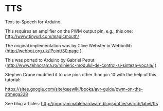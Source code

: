 TTS
===

Text-to-Speech for Arduino.

This requires an amplifier on the PWM output pin, e.g., this one:
http://www.tinyurl.com/magicmouth/

The original implementation was by Clive Webster in Webbotlib 
(http://webbot.org.uk/iPoint/30.page ).

This was ported to Arduino by Gabriel Petrut
(http://www.tehnorama.ro/minieric-modulul-de-control-si-sinteza-vocala/ ).

Stephen Crane modified it to use pins other than pin 10 with the help
of this tutorial:

https://sites.google.com/site/qeewiki/books/avr-guide/pwm-on-the-atmega328

See blog articles: http://programmablehardware.blogspot.ie/search/label/tts
